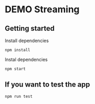 # DEMO Streaming


## Getting started

Install dependencies

```
npm install
```

Instal dependencies

```
npm start
```

## If you want to test the app

```
npm run test
```
